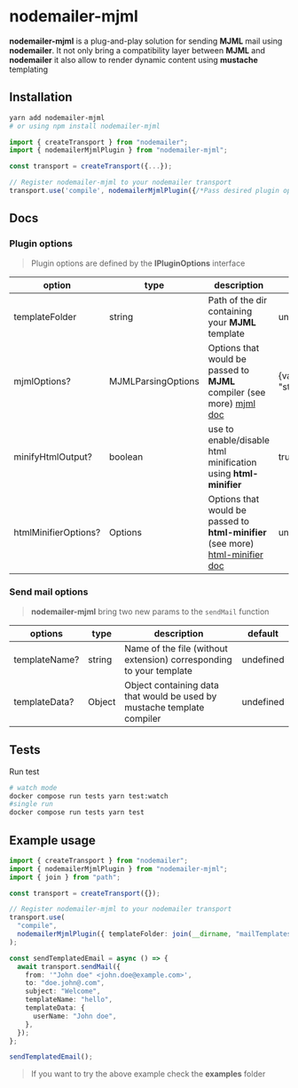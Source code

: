 # nodemailer-mjml

**nodemailer-mjml** is a plug-and-play solution for sending **MJML** mail using **nodemailer**. It not only bring a compatibility layer between **MJML** and **nodemailer** it also allow to render dynamic content using **mustache** templating

## Installation

```sh
yarn add nodemailer-mjml
# or using npm install nodemailer-mjml
```

```ts
import { createTransport } from "nodemailer";
import { nodemailerMjmlPlugin } from "nodemailer-mjml";

const transport = createTransport({...});

// Register nodemailer-mjml to your nodemailer transport
transport.use('compile', nodemailerMjmlPlugin({/*Pass desired plugin options here*/}));

```

## Docs

### Plugin options

> Plugin options are defined by the **IPluginOptions** interface

| option               | type               | description                                                                                                               | default                     |
| -------------------- | ------------------ | ------------------------------------------------------------------------------------------------------------------------- | --------------------------- |
| templateFolder       | string             | Path of the dir containing your **MJML** template                                                                         | undefined                   |
| mjmlOptions?         | MJMLParsingOptions | Options that would be passed to **MJML** compiler (see more) [mjml doc](https://github.com/mjmlio/mjml)                   | {validationLevel: "strict"} |
| minifyHtmlOutput?    | boolean            | use to enable/disable html minification using **html-minifier**                                                           | true                        |
| htmlMinifierOptions? | Options            | Options that would be passed to **html-minifier** (see more) [html-minifier doc](https://github.com/kangax/html-minifier) | undefined                   |

### Send mail options

> **nodemailer-mjml** bring two new params to the `sendMail` function

| options       | type   | description                                                             | default   |
| ------------- | ------ | ----------------------------------------------------------------------- | --------- |
| templateName? | string | Name of the file (without extension) corresponding to your template     | undefined |
| templateData? | Object | Object containing data that would be used by mustache template compiler | undefined |

## Tests

Run test

```sh
# watch mode
docker compose run tests yarn test:watch
#single run
docker compose run tests yarn test
```

## Example usage

```ts
import { createTransport } from "nodemailer";
import { nodemailerMjmlPlugin } from "nodemailer-mjml";
import { join } from "path";

const transport = createTransport({});

// Register nodemailer-mjml to your nodemailer transport
transport.use(
  "compile",
  nodemailerMjmlPlugin({ templateFolder: join(__dirname, "mailTemplates") })
);

const sendTemplatedEmail = async () => {
  await transport.sendMail({
    from: '"John doe" <john.doe@example.com>',
    to: "doe.john@.com",
    subject: "Welcome",
    templateName: "hello",
    templateData: {
      userName: "John doe",
    },
  });
};

sendTemplatedEmail();
```
> If you want to try the above example check the **examples** folder
